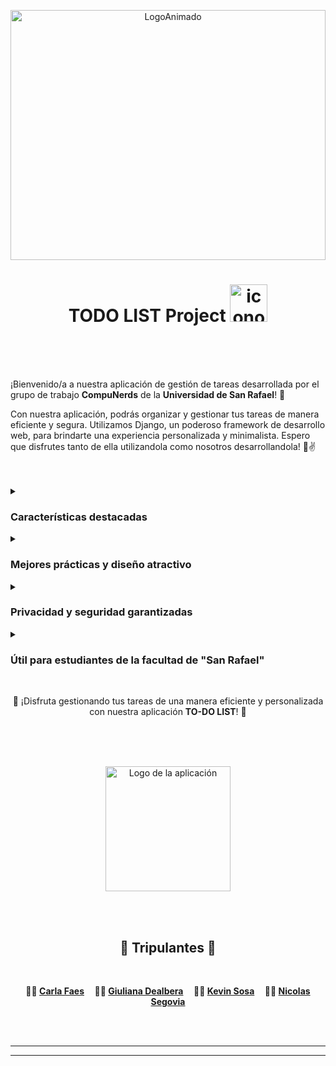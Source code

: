 <p align="center">
  <img src="https://github.com/CodeSystem2022/ProyectoIntegrador-Compunerds/assets/86338019/2c1e977d-17ff-41a7-a3cd-994411e497fe" alt="LogoAnimado" width="100%" height="400">
</p>  

<h1 align="center"> TODO LIST Project            <img src="https://github.com/CodeSystem2022/ProyectoIntegrador-Compunerds/assets/86338019/bf80ab54-bbc0-4389-9933-1f4338c5548d" alt="icono" width="60" height="60"></h1>

<br> 
<br> 
<br> 

¡Bienvenido/a a nuestra aplicación de gestión de tareas desarrollada por el grupo de trabajo **CompuNerds** de la  **Universidad de San Rafael**! 🚀

Con nuestra aplicación, podrás organizar y gestionar tus tareas de manera eficiente y segura. Utilizamos Django, un poderoso framework de desarrollo web, para brindarte una experiencia personalizada y minimalista. Espero que disfrutes tanto de ella utilizandola como nosotros desarrollandola! 🖖✌️

<br> 
<br> 

<details> 
  <summary><H3>Características destacadas</H3></summary>

- **Gestión completa de tareas:** Crea, visualiza, edita, marca como completadas y elimina tareas según tus necesidades. Mantén un control total sobre tu lista de pendientes.

- **Filtro de búsqueda:** Encuentra rápidamente tareas específicas con nuestro filtro de búsqueda integrado. Ahorra tiempo y mantén el enfoque en lo más importante.

- **Sistema de autenticación de usuarios:** Regístrate, inicia sesión y cierra sesión de manera segura. Cada usuario tiene acceso exclusivo a sus propias tareas, lo que garantiza la privacidad y la confidencialidad de la información.
</details> 
<details> 
  <summary><H3>Mejores prácticas y diseño atractivo</summary></H3></summary>

Hemos seguido las mejores prácticas de desarrollo de Django, implementando validación de formularios y asegurando una estructura de código sólida. Además, hemos creado un diseño atractivo y fácil de usar, para que la experiencia de gestionar tus tareas sea agradable y motivadora.
</details> 
<details> 
  <summary><H3>Privacidad y seguridad garantizadas</H3></summary>

Nos tomamos muy en serio la privacidad y seguridad de tus datos. Nuestra aplicación protege tus tareas personales y te brinda la tranquilidad de que solo tú tendrás acceso a ellas.
</details> 
<details> 
  <summary><H3>Útil para estudiantes de la facultad de "San Rafael"</H3></summary>

Esta aplicación fue diseñada pensando en nuestras necesidades y las de nuestros compañeros. Sabemos lo ocupados que puedes estar y cómo una gestión eficiente de tareas puede marcar la diferencia. Nuestra aplicación **TO-DO LIST** es una herramienta poderosa para ayudarte a organizar tus actividades académicas y personales.

¡Estamos orgullosos de ofrecerte esta aplicación y esperamos que te sea de gran utilidad! Si tienes alguna pregunta o sugerencia, no dudes en ponerte en contacto con nosotros.
</details>

<br> 
<p align="center">
🌟 ¡Disfruta gestionando tus tareas de una manera eficiente y personalizada con nuestra aplicación <b>TO-DO LIST</b>! 🌟
</p>
<br> 
<br> 
<br> 

<p align="center">
<img src="https://github.com/CodeSystem2022/ProyectoIntegrador-Compunerds/assets/86338019/ed0cdd4b-548f-45a8-b561-6d83939d421c" alt="Logo de la aplicación" align="center" height="200">
</p>  
<br> 
<br> 

<h2 align="center"> 🚀 Tripulantes 🚀 </h2>
<br> 
<p align="center"><b>
👩‍🚀 <a href="https://github.com/carlafaes">Carla Faes</a>&nbsp;&nbsp;&nbsp;&nbsp;
👩‍🚀 <a href="https://github.com/GiulianaDeEt">Giuliana Dealbera</a>&nbsp;&nbsp;&nbsp;&nbsp;
👨‍🚀 <a href="https://github.com/kvnsosa">Kevin Sosa</a>&nbsp;&nbsp;&nbsp;&nbsp;
👨‍🚀 <a href="https://github.com/Nico-Segovia">Nicolas Segovia</a>
</b></p>
<br> 
<br> 



***
***


